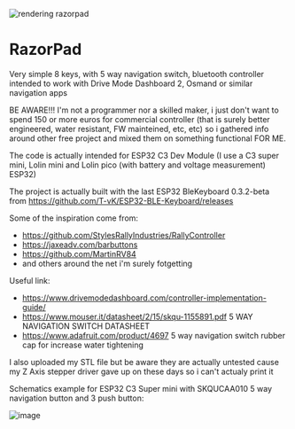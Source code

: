 
![rendering razorpad](https://github.com/razorbac91/RazorPad/assets/10536718/4065ad4d-dacd-46bf-baef-4fa530ee5d5d)



# RazorPad
Very simple 8 keys, with 5 way navigation switch, bluetooth controller intended to work with Drive Mode Dashboard 2, Osmand or similar navigation apps

BE AWARE!!! I'm not a programmer nor a skilled maker, i just don't want to spend 150 or more euros for commercial controller (that is surely better engineered, water resistant, FW mainteined, etc, etc) so i gathered info around other free project and mixed them on something functional FOR ME.

The code is actually intended for ESP32 C3 Dev Module (I use a C3 super mini, Lolin mini and Lolin pico (with battery and voltage measurement) ESP32)

The project is actually built with the last ESP32 BleKeyboard 0.3.2-beta from https://github.com/T-vK/ESP32-BLE-Keyboard/releases

Some of the inspiration come from:
- https://github.com/StylesRallyIndustries/RallyController
- https://jaxeadv.com/barbuttons
- https://github.com/MartinRV84
- and others around the net i'm surely fotgetting

Useful link:
- https://www.drivemodedashboard.com/controller-implementation-guide/
- https://www.mouser.it/datasheet/2/15/skqu-1155891.pdf  5 WAY NAVIGATION SWITCH DATASHEET
- https://www.adafruit.com/product/4697 5 way navigation switch rubber cap for increase water tightening 



I also uploaded my STL file but be aware they are actually untested cause my Z Axis stepper driver gave up on these days so i can't actualy print it

Schematics example for ESP32 C3 Super mini with SKQUCAA010 5 way navigation button and 3 push button:

![image](https://github.com/razorbac91/RazorPad/assets/10536718/ea5b0c59-9083-4fa6-b867-bcd21fc50e49)



